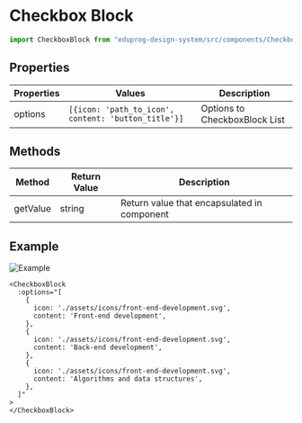 # Checkbox Block

```js
import CheckboxBlock from "eduprog-design-system/src/components/CheckboxBlock.vue";
```

## Properties

| Properties | Values                                                  | Description                   |
| ---------- | ------------------------------------------------------- | ----------------------------- |
| options    | ```[{icon: 'path_to_icon', content: 'button_title'}]``` | Options to CheckboxBlock List |

## Methods

| Method   | Return Value | Description                                 |
| -------- | ------------ | ------------------------------------------- |
| getValue | string       | Return value that encapsulated in component |

## Example

![Example](https://i.imgur.com/L5XRGuH.gif)

```vue
<CheckboxBlock
  :options="[
    {
      icon: './assets/icons/front-end-development.svg',
      content: 'Front-end development',
    },
    {
      icon: './assets/icons/front-end-development.svg',
      content: 'Back-end development',
    },
    {
      icon: './assets/icons/front-end-development.svg',
      content: 'Algorithms and data structures',
    },
  ]"
>
</CheckboxBlock>
```
